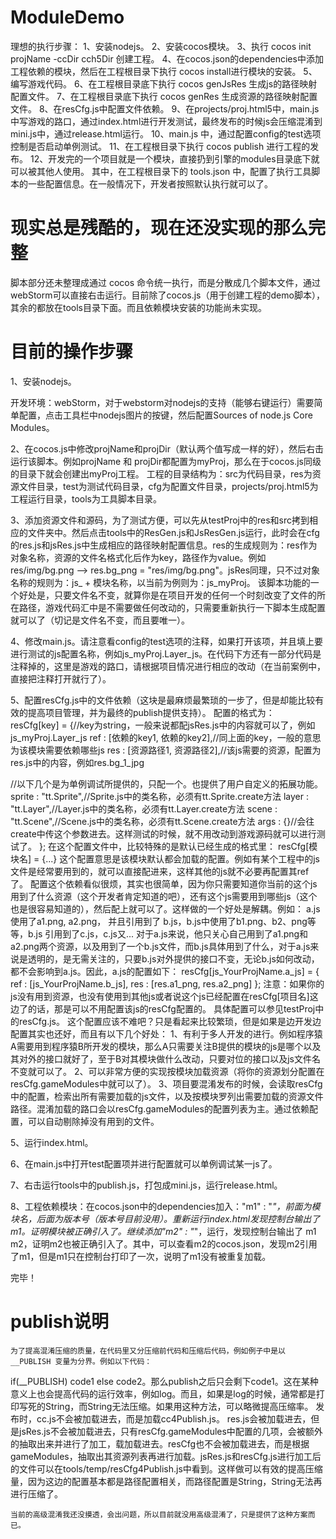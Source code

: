 ModuleDemo
==========

  理想的执行步骤：
  1、安装nodejs。
  2、安装cocos模块。
  3、执行 cocos init projName -ccDir cch5Dir 创建工程。
  4、在cocos.json的dependencies中添加工程依赖的模块，然后在工程根目录下执行 cocos install进行模块的安装。
  5、编写游戏代码。
  6、在工程根目录底下执行 cocos genJsRes 生成js的路径映射配置文件。
  7、在工程根目录底下执行 cocos genRes 生成资源的路径映射配置文件。
  8、在resCfg.js中配置文件依赖。
  9、在projects/proj.html5中，main.js中写游戏的路口，通过index.html进行开发测试，最终发布的时候js会压缩混淆到mini.js中，通过release.html运行。
  10、main.js 中，通过配置config的test选项控制是否启动单例测试。
  11、在工程根目录下执行 cocos publish 进行工程的发布。
  12、开发完的一个项目就是一个模块，直接扔到引擎的modules目录底下就可以被其他人使用。
  其中，在工程根目录下的 tools.json 中，配置了执行工具脚本的一些配置信息。在一般情况下，开发者按照默认执行就可以了。




现实总是残酷的，现在还没实现的那么完整
====================
脚本部分还未整理成通过 cocos 命令统一执行，而是分散成几个脚本文件，通过webStorm可以直接右击运行。目前除了cocos.js（用于创建工程的demo脚本），其余的都放在tools目录下面。而且依赖模块安装的功能尚未实现。


目前的操作步骤
==============
1、安装nodejs。

开发环境：webStorm，对于webstorm对nodejs的支持（能够右键运行）需要简单配置，点击工具栏中nodejs图片的按键，然后配置Sources of node.js Core Modules。

2、在cocos.js中修改projName和projDir（默认两个值写成一样的好），然后右击运行该脚本。例如projName 和 projDir都配置为myProj，那么在于cocos.js同级的目录下就会创建出myProj工程。
工程的目录结构为：src为代码目录，res为资源文件目录，test为测试代码目录，cfg为配置文件目录，projects/proj.html5为工程运行目录，tools为工具脚本目录。

3、添加资源文件和源码，为了测试方便，可以先从testProj中的res和src拷到相应的文件夹中。然后点击tools中的ResGen.js和JsResGen.js运行，此时会在cfg的res.js和jsRes.js中生成相应的路径映射配置信息。res的生成规则为：res作为对象名称，资源的文件名格式化后作为key，路径作为value。例如 res/img/bg.png --> res.bg_png = "res/img/bg.png"。jsRes同理，只不过对象名称的规则为：js_ + 模块名称，以当前为例则为：js_myProj。
    该脚本功能的一个好处是，只要文件名不变，就算你是在项目开发的任何一个时刻改变了文件的所在路径，游戏代码汇中是不需要做任何改动的，只需要重新执行一下脚本生成配置就可以了（切记是文件名不变，而且要唯一）。

4、修改main.js。请注意看config的test选项的注释，如果打开该项，并且填上要进行测试的js配置名称，例如js_myProj.Layer_js。在代码下方还有一部分代码是注释掉的，这里是游戏的路口，请根据项目情况进行相应的改动（在当前案例中，直接把注释打开就行了）。

5、配置resCfg.js中的文件依赖（这块是最麻烦最繁琐的一步了，但是却能比较有效的提高项目管理，并为最终的publish提供支持）。
配置的格式为：
resCfg[key] = {//key为string，一般来说都配jsRes.js中的内容就可以了，例如js_myProj.Layer_js
  ref : [依赖的key1, 依赖的key2],//同上面的key，一般的意思为该模块需要依赖哪些js
  res : [资源路径1, 资源路径2],//该js需要的资源，配置为res.js中的内容，例如res.bg_1_jpg
  
  //以下几个是为单例调试所提供的，只配一个。也提供了用户自定义的拓展功能。
  sprite : "tt.Sprite",//Sprite.js中的类名称，必须有tt.Sprite.create方法
  layer : "tt.Layer",//Layer.js中的类名称，必须有tt.Layer.create方法
  scene : "tt.Scene",//Scene.js中的类名称，必须有tt.Scene.create方法
  args : {}//会往create中传这个参数进去。这样测试的时候，就不用改动到游戏源码就可以进行测试了。
};
在这个配置文件中，比较特殊的是默认已经生成的格式里：
resCfg[模块名] = {...}
这个配置意思是该模块默认都会加载的配置。例如有某个工程中的js文件是经常要用到的，就可以直接配进来，这样其他的js就不必要再配置其ref了。
配置这个依赖看似很烦，其实也很简单，因为你只需要知道你当前的这个js用到了什么资源（这个开发者肯定知道的吧），还有这个js需要用到哪些js（这个也是很容易知道的），然后配上就可以了。这样做的一个好处是解耦。例如：
    a.js使用了a1.png, a2.png， 并且引用到了 b.js，b.js中使用了b1.png、b2、png等等，b.js 引用到了c.js，c.js又...
    对于a.js来说，他只关心自己用到了a1.png和a2.png两个资源，以及用到了一个b.js文件，而b.js具体用到了什么，对于a.js来说是透明的，是无需关注的，只要b.js对外提供的接口不变，无论b.js如何改动，都不会影响到a.js。因此，a.js的配置如下：
    resCfg[js_YourProjName.a_js] = {
        ref : [js_YourProjName.b_js],
        res : [res.a1_png, res.a2_png]
    };
    注意：如果你的js没有用到资源，也没有使用到其他js或者说这个js已经配置在resCfg[项目名]这边了的话，那是可以不用配置该js的resCfg配置的。
    具体配置可以参见testProj中的resCfg.js。
    这个配置应该不难吧？只是看起来比较繁琐，但是如果是边开发边配置其实也还好，而且有以下几个好处：
    1、有利于多人开发的进行。例如程序猿A需要用到程序猿B所开发的模块，那么A只需要关注B提供的模块的js是哪个以及其对外的接口就好了，至于B对其模块做什么改动，只要对位的接口以及js文件名不变就可以了。
    2、可以非常方便的实现按模块加载资源（将你的资源划分配置在resCfg.gameModules中就可以了）。
    3、项目要混淆发布的时候，会读取resCfg中的配置，检索出所有需要加载的js文件，以及按模块罗列出需要加载的资源文件路径。混淆加载的路口会以resCfg.gameModules的配置列表为主。通过依赖配置，可以自动剔除掉没有用到的文件。
    
5、运行index.html。

6、在main.js中打开test配置项并进行配置就可以单例调试某一js了。

7、右击运行tools中的publish.js，打包成mini.js，运行release.html。

8、工程依赖模块：在cocos.json中的dependencies加入："m1" : "*"，前面为模块名，后面为版本号（版本号目前没用）。重新运行index.html发现控制台输出了m1。证明模块被正确引入了。继续添加"m2" : "*"，运行，发现控制台输出了 m1 m2，证明m2也被正确引入了。其中，可以查看m2的cocos.json，发现m2引用了m1，但是m1只在控制台打印了一次，说明了m1没有被重复加载。

完毕！


publish说明
==============
    为了提高混淆压缩的质量，在代码里又分压缩前代码和压缩后代码，例如例子中是以 __PUBLISH 变量为分界。例如以下代码：
if(__PUBLISH) code1 else code2。那么publish之后只会剩下code1。这在某种意义上也会提高代码的运行效率，例如log。而且，如果是log的时候，通常都是打印写死的String，而String无法压缩。如果用这种方法，可以略微提高压缩率。
    发布时，cc.js不会被加载进去，而是加载cc4Publish.js。
    res.js会被加载进去，但是jsRes.js不会被加载进去，只有resCfg.gameModules中配置的几项，会被额外的抽取出来并进行了加工，载加载进去。resCfg也不会被加载进去，而是根据gameModules，抽取出其资源列表再进行加载。jsRes.js和resCfg.js进行加工后的文件可以在tools/temp/resCfg4Publish.js中看到。这样做可以有效的提高压缩量，因为这边的配置基本都是路径配置相关，而路径配置是String，String无法再进行压缩了。
    
    当前的高级混淆我还没摸透，会出问题，所以目前就没用高级混淆了，只是提供了这种方案而已。

